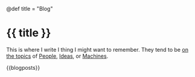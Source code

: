 @def title = "Blog"

# {{ title }}

This is where I write I thing I might want to remember.
They tend to be [on the topics](/about) of [People](/tag/People/), [Ideas](/tag/Ideas/), or [Machines](/tag/Machines/).

{{blogposts}}
